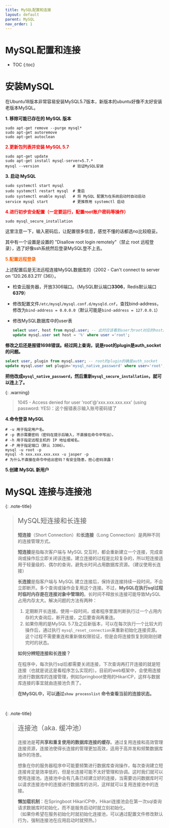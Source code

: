 ```yaml
---
title: MySQL配置和连接
layout: default
parent: MySQL
nav_order: 1
---
```


<h1>MySQL配置和连接</h1>




- TOC
{:toc}

# 安装MySQL

在Ubuntu18版本非常容易安装MySQL5.7版本，新版本的ubuntu好像不太好安装老版本MySQL。

**1. 移除可能已存在的 MySQL 版本**

```shell
sudo apt-get remove --purge mysql*
sudo apt-get autoremove
sudo apt-get autoclean
```

**<font color=red>2.更新包列表并安装 MySQL 5.7</font>**

```shell
sudo apt-get update
sudo apt-get install mysql-server=5.7.*
mysql --version               # 验证MySQL安装
```

**3. 启动 MySQL**

```shell
sudo systemctl start mysql
sudo systemctl restart mysql  # 重启
sudo systemctl enable mysql   # 将 MySQL 配置为在系统启动时自动启动
service mysql start           # 更推荐用 systemctl 启动
```

**<font color=red>4.进行初步安全配置（一定要运行，配置root账户密码等操作）</font>**

```shell
sudo mysql_secure_installation
```

这里注意一下，输入密码后，让配置很多信息，感觉不懂的话都选no比较稳妥。

其中有一个设置是设置的 "Disallow root login remotely"（禁止 root 远程登录），选了好像ssh系统然后登录MySQL登不上去。

**<span style="color: #ff6200;">5.配置远程登录</span>**

上述配置后是无法远程连接MySQL数据库的（2002 - Can't connect to server on '120.26.83.211' (36)）。

* 检查云服务器，开放3306端口。（MySQL默认端口**3306**，Redis默认端口**6379**）

* 修改配置文件`/etc/mysql/mysql.conf.d/mysqld.cnf`，查找bind-address，修改为`bind-address = 0.0.0.0`（默认可能是`bind-address = 127.0.0.1`）

* 修改MySQL数据库中的user表

    ```sql
    select user, host from mysql.user; -- 此时应该看到user为root对应的host是localhost
    update mysql.user set host = '%' where user ='root';
    ```

**修改之后还是报错1698错误。经过网上查询，说是root的plugin是auth_socket的问题。**

```sql
select user, plugin from mysql.user; -- root的plugin的确是auth_socket
update mysql.user set plugin='mysql_native_password' where user='root';
```

**把他改成`mysql_native_password`，然后重新`mysql_secure_installation`，就可以连上了。**

{: .warning}

> 1045 - Access denied for user 'root'@'xxx.xxx.xxx.xxx' (using password: YES)：这个报错表示输入账号密码错了

**4.命令登录 MySQL**

```shell
# -u 用于指定用户名。
# -p 表示需要密码（密码在提示后输入，不直接在命令中写出）。
# -h 用于指定远程主机的 IP 地址或域名。
# -P 用于指定端口（默认 3306）。
mysql -u root -p
mysql -h xxx.xxx.xxx.xxx -u jasper -p
# 为什么不直接在命令中给出密码？有安全隐患，担心密码泄露！
```

**5.创建 MySQL 新用户**





# MySQL 连接与连接池

{: .note-title}
> <p style="font-size: 1.5em;">MySQL短连接和长连接</p>
>
> **短连接**（Short Connection）和**长连接**（Long Connection）是两种不同的连接管理方式。
>
> **短连接**是指每次客户端与 MySQL 交互时，都会重新建立一个连接，完成查询或操作后立即关闭该连接。建立连接的过程是比较复杂的，所以短连接适用于轻量级的、偶尔的查询，避免长时间占用数据库资源。（建议使用长连接）
>
> **长连接**是指客户端与 MySQL 建立连接后，保持该连接持续一段时间，不会立即断开。多个查询或操作会复用这个连接。不过，**MySQL在执行sql过程时临时内存是在连接对象中管理的**。长时间不释放长连接可能导致MySQL占用内存太大。解决问题的方法有两种：
>
> 1. 定期断开长连接。使用一段时间，或者程序里面判断执行过一个占用内存的大查询后，断开连接，之后要查询再重连。
> 2. 如果你用的是MySQL 5.7及之后新版本，可以在每次执行一个比较大的操作后，通过执行 `mysql_reset_connection`来重新初始化连接资源。这个过程不需要重连和重新做权限验证，但是会将连接恢复到刚刚创建完时的状态。
>
> **如何分辨短连接和长连接？**
>
> 在程序中，每次执行sql后都需要关闭连接，下次查询再打开连接的就是短连接（也就是说这是看程序怎么实现的）。目前的web框架中，会使用连接池进行数据库的连接管理，例如Springboot使用的HikariCP，这样与数据库连接的事宜就由连接池负责了。
>
> **在MySQL中，可以通过`show processlist` 命令查看当前的连接状态。**

<br>

{: .note-title}

> <p style="font-size: 1.5em;">连接池（aka. 缓冲池）</p>
>
> 连接池是**可共享和重复使用的数据库连接的缓存**。通过复用连接和高效管理连接资源，连接池使得长连接的管理更加高效，适用于高并发和频繁数据库操作的场景。
>
> 想象在你的服务器程序中可能要频繁进行数据库查询操作，每次查询建立短连接肯定是效率低的，但是长连接可能不太好管理和协调。这时我们就可以使用连接池。连接池中会有几条已经建立好的连接，当需要访问数据库时可以请求连接池中的连接进行数据库的访问，这样就可以复用连接池中的连接。
>
> **懒加载机制**：在Springboot HikariCP中，Hikari连接池会在第一次sql查询请求数据库时初始化，而不是服务启动时就立刻初始化。<br>（如果你希望在服务初始化时就初始化连接池，可以通过配置文件修改默认行为，强制连接池在应用启动时就预热。）



